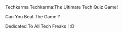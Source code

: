 Techkarma
Techkarma:The Ultimate Tech Quiz Game!

Can You Beat The Game ? 

Dedicated To All Tech Freaks ! :D
